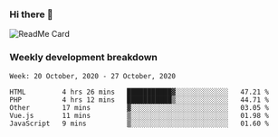### Hi there 👋

<!--
**itzcy/itzcy** is a ✨ _special_ ✨ repository because its `README.md` (this file) appears on your GitHub profile.

Here are some ideas to get you started:

- 🔭 I’m currently working on ...
- 🌱 I’m currently learning ...
- 👯 I’m looking to collaborate on ...
- 🤔 I’m looking for help with ...
- 💬 Ask me about ...
- 📫 How to reach me: ...
- 😄 Pronouns: ...
- ⚡ Fun fact: ...
-->
![ReadMe Card](https://github-readme-stats.vercel.app/api?username=itzcy&show_icons=true&title_color=2d3198&icon_color=797cb8&text_color=24292e&bg_color=f6f8fa)

### Weekly development breakdown
<!--START_SECTION:waka-->
```text
Week: 20 October, 2020 - 27 October, 2020

HTML         4 hrs 26 mins   ███████████▓░░░░░░░░░░░░░   47.21 % 
PHP          4 hrs 12 mins   ███████████▒░░░░░░░░░░░░░   44.71 % 
Other        17 mins         ▓░░░░░░░░░░░░░░░░░░░░░░░░   03.05 % 
Vue.js       11 mins         ▒░░░░░░░░░░░░░░░░░░░░░░░░   01.98 % 
JavaScript   9 mins          ▒░░░░░░░░░░░░░░░░░░░░░░░░   01.60 % 
```
<!--END_SECTION:waka-->
